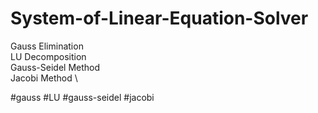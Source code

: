 # System-of-Linear-Equation-Solver

Gauss Elimination \
LU Decomposition \
Gauss-Seidel Method \
Jacobi Method \

#gauss #LU #gauss-seidel #jacobi
